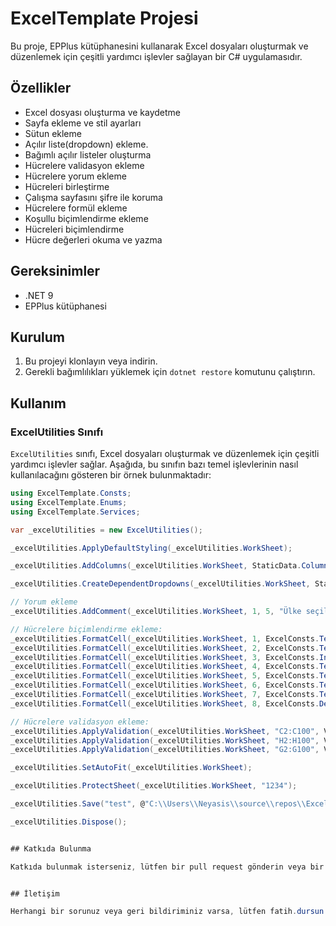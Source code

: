 # ExcelTemplate Projesi

Bu proje, EPPlus kütüphanesini kullanarak Excel dosyaları oluşturmak ve düzenlemek için çeşitli yardımcı işlevler sağlayan bir C# uygulamasıdır.

## Özellikler

- Excel dosyası oluşturma ve kaydetme
- Sayfa ekleme ve stil ayarları
- Sütun ekleme
- Açılır liste(dropdown) ekleme.
- Bağımlı açılır listeler oluşturma
- Hücrelere validasyon ekleme
- Hücrelere yorum ekleme
- Hücreleri birleştirme
- Çalışma sayfasını şifre ile koruma
- Hücrelere formül ekleme
- Koşullu biçimlendirme ekleme
- Hücreleri biçimlendirme
- Hücre değerleri okuma ve yazma

## Gereksinimler

- .NET 9
- EPPlus kütüphanesi

## Kurulum

1. Bu projeyi klonlayın veya indirin.
2. Gerekli bağımlılıkları yüklemek için `dotnet restore` komutunu çalıştırın.

## Kullanım

### ExcelUtilities Sınıfı

`ExcelUtilities` sınıfı, Excel dosyaları oluşturmak ve düzenlemek için çeşitli yardımcı işlevler sağlar. Aşağıda, bu sınıfın bazı temel işlevlerinin nasıl kullanılacağını gösteren bir örnek bulunmaktadır:

```csharp
using ExcelTemplate.Consts;
using ExcelTemplate.Enums;
using ExcelTemplate.Services;

var _excelUtilities = new ExcelUtilities();

_excelUtilities.ApplyDefaultStyling(_excelUtilities.WorkSheet);

_excelUtilities.AddColumns(_excelUtilities.WorkSheet, StaticData.ColumnNames);

_excelUtilities.CreateDependentDropdowns(_excelUtilities.WorkSheet, StaticData.CountriesWithCities, "D", "E", 2, 100);

// Yorum ekleme
_excelUtilities.AddComment(_excelUtilities.WorkSheet, 1, 5, "Ülke seçildikten sonra seçilmelidir.", "FD");

// Hücrelere biçimlendirme ekleme:
_excelUtilities.FormatCell(_excelUtilities.WorkSheet, 1, ExcelConsts.TextFormat);
_excelUtilities.FormatCell(_excelUtilities.WorkSheet, 2, ExcelConsts.TextFormat);
_excelUtilities.FormatCell(_excelUtilities.WorkSheet, 3, ExcelConsts.IntegerFormat);
_excelUtilities.FormatCell(_excelUtilities.WorkSheet, 4, ExcelConsts.TextFormat);
_excelUtilities.FormatCell(_excelUtilities.WorkSheet, 5, ExcelConsts.TextFormat);
_excelUtilities.FormatCell(_excelUtilities.WorkSheet, 6, ExcelConsts.TextFormat);
_excelUtilities.FormatCell(_excelUtilities.WorkSheet, 7, ExcelConsts.TextFormat);
_excelUtilities.FormatCell(_excelUtilities.WorkSheet, 8, ExcelConsts.DecimalFormat);

// Hücrelere validasyon ekleme:
_excelUtilities.ApplyValidation(_excelUtilities.WorkSheet, "C2:C100", ValidationTypes.Integer);
_excelUtilities.ApplyValidation(_excelUtilities.WorkSheet, "H2:H100", ValidationTypes.Decimal);
_excelUtilities.ApplyValidation(_excelUtilities.WorkSheet, "G2:G100", ValidationTypes.Email);

_excelUtilities.SetAutoFit(_excelUtilities.WorkSheet);

_excelUtilities.ProtectSheet(_excelUtilities.WorkSheet, "1234");

_excelUtilities.Save("test", @"C:\\Users\\Neyasis\\source\\repos\\ExcelTemplate\\ExcelTemplate\\");

_excelUtilities.Dispose();


## Katkıda Bulunma

Katkıda bulunmak isterseniz, lütfen bir pull request gönderin veya bir sorun (issue) açın.


## İletişim

Herhangi bir sorunuz veya geri bildiriminiz varsa, lütfen fatih.dursun.616@gmail.com adresinden benimle iletişime geçin.
